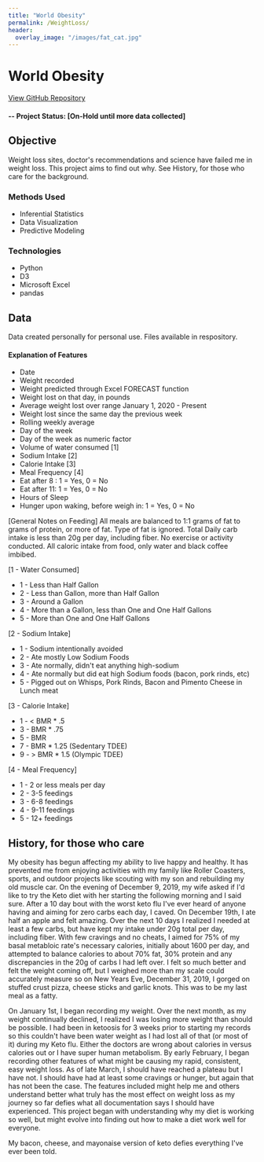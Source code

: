 ```yaml
---
title: "World Obesity"
permalink: /WeightLoss/
header:
  overlay_image: "/images/fat_cat.jpg"
---
```

# World Obesity
[View GitHub Repository](https://github.com/midumass/My_Weight_Loss/tree/master/) 

#### -- Project Status: [On-Hold until more data collected]

## Objective
Weight loss sites, doctor's recommendations and science have failed me in weight loss. This project aims to find out why. See History, for those who care for the background.

### Methods Used
* Inferential Statistics
* Data Visualization
* Predictive Modeling

### Technologies
* Python
* D3
* Microsoft Excel
* pandas

## Data
Data created personally for personal use. Files available in respository. 

#### Explanation of Features
* Date
* Weight recorded
* Weight predicted through Excel FORECAST function
* Weight lost on that day, in pounds
* Average weight lost over range January 1, 2020 - Present
* Weight lost since the same day the previous week
* Rolling weekly average
* Day of the week
* Day of the week as numeric factor
* Volume of water consumed [1]
* Sodium Intake [2]
* Calorie Intake [3]
* Meal Frequency [4]
* Eat after 8 : 1 = Yes, 0 = No
* Eat after 11: 1 = Yes, 0 = No
* Hours of Sleep
* Hunger upon waking, before weigh in: 1 = Yes, 0 = No

[General Notes on Feeding]
All meals are balanced to 1:1 grams of fat to grams of protein, or more of fat. Type of fat is ignored. Total Daily carb intake is less than 20g per day, including fiber. No exercise or activity conducted. All caloric intake from food, only water and black coffee imbibed. 

[1 - Water Consumed]
* 1 - Less than Half Gallon
* 2 - Less than Gallon, more than Half Gallon
* 3 - Around a Gallon
* 4 - More than a Gallon, less than One and One Half Gallons
* 5 - More than One and One Half Gallons

[2 - Sodium Intake]
* 1 - Sodium intentionally avoided
* 2 - Ate mostly Low Sodium Foods
* 3 - Ate normally, didn't eat anything high-sodium
* 4 - Ate normally but did eat high Sodium foods (bacon, pork rinds, etc)
* 5 - Pigged out on Whisps, Pork Rinds, Bacon and Pimento Cheese in Lunch meat

[3 - Calorie Intake]
* 1 - < BMR * .5
* 3 - BMR * .75
* 5 - BMR
* 7 - BMR * 1.25 (Sedentary TDEE)
* 9 - > BMR * 1.5 (Olympic TDEE)

[4 - Meal Frequency]
* 1 - 2 or less meals per day
* 2 - 3-5 feedings
* 3 - 6-8 feedings
* 4 - 9-11 feedings
* 5 - 12+ feedings

## History, for those who care
My obesity has begun affecting my ability to live happy and healthy. It has prevented me from enjoying activities with my family like Roller Coasters, sports, and outdoor projects like scouting with my son and rebuilding my old muscle car. On the evening of December 9, 2019, my wife asked if I'd like to try the Keto diet with her starting the following morning and I said sure. After a 10 day bout with the worst keto flu I've ever heard of anyone having and aiming for zero carbs each day, I caved. On December 19th, I ate half an apple and felt amazing. Over the next 10 days I realized I needed at least a few carbs, but have kept my intake under 20g total per day, including fiber. With few cravings and no cheats, I aimed for 75% of my basal metabloic rate's necessary calories, initially about 1600 per day, and attempted to balance calories to about 70% fat, 30% protein and any discrepancies in the 20g of carbs I had left over. I felt so much better and felt the weight coming off, but I weighed more than my scale could accurately measure so on New Years Eve, December 31, 2019, I gorged on stuffed crust pizza, cheese sticks and garlic knots. This was to be my last meal as a fatty.

On January 1st, I began recording my weight. Over the next month, as my weight continually declined, I realized I was losing more weight than should be possible. I had been in ketoosis for 3 weeks prior to starting my records so this couldn't have been water weight as I had lost all of that (or most of it) during my Keto flu. Either the doctors are wrong about calories in versus calories out or I have super human metabolism. By early February, I began recording other features of what might be causing my rapid, consistent, easy weight loss. As of late March, I should have reached a plateau but I have not. I should have had at least some cravings or hunger, but again that has not been the case. The features included might help me and others understand better what truly has the most effect on weight loss as my journey so far defies what all documentation says I should have experienced. This project began with understanding why my diet is working so well, but might evolve into finding out how to make a diet work well for everyone.

My bacon, cheese, and mayonaise version of keto defies everything I've ever been told.